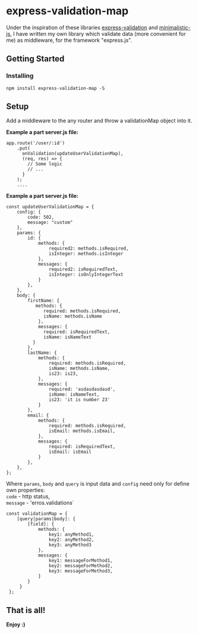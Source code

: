 # express-validation-map

Under the inspiration of these libraries [express-validation](https://www.npmjs.com/package/express-validation) and [minimalistic-js](https://www.npmjs.com/package/minimalistic-js), I have written my own library which validate data (more convenient for me) as middleware, for the framework "express.js".


## Getting Started
### Installing
```
npm install express-validation-map -S
```

## Setup
Add a middleware to the any router and throw a validationMap object into it.

**Example a part server.js file:**

```
app.route('/user/:id')
    .put(
      onValidation(updateUserValidationMap), 
      (req, res) => { 
        // Some logic
        // ...
      }
    );
    ....

```
**Example a part server.js file:**

```
const updateUserValidationMap = {
    config: {
        code: 502,
        message: "custom"
    },
    params: {
        id: {
            methods: {
                required2: methods.isRequired,
                isInteger: methods.isInteger
            },
            messages: {
                required2: isRequiredText,
                isInteger: isOnlyIntegerText
            }
        },
    },
    body: {
        firstName: {
           methods: {
              required: methods.isRequired,
              isName: methods.isName
            },
            messages: {
              required: isRequiredText,
              isName: isNameText
          }
        },
        lastName: {
            methods: {
                required: methods.isRequired,
                isName: methods.isName,
                is23: is23,
            },
            messages: {
                required: 'asdasdasdasd',
                isName: isNameText,
                is23: 'it is number 23'
            }
        },
        email: {
            methods: {
                required: methods.isRequired,
                isEmail: methods.isEmail,
            },
            messages: {
                required: isRequiredText,
                isEmail: isEmail
            }
        },
    },
};

```

Where `params`, `body` and `query` is input data and `config` need only for define own properties:  
  `code` - http status,  
  `message` - 'erros.validations`

```
const validationMap = {
    [query|params|body]: {
        [field]: {
            methods: {
                key1: anyMethod1,
                key2: anyMethod2,
                key3: anyMethod3
            },
            messages: {
                key1: messageForMethod1,
                key2: messageForMethod2,
                key3: messageForMethod3,
            }
        }
     }
 };
```

## That is all!  

**Enjoy :)**
